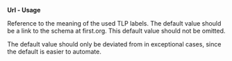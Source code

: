 **Url - Usage**

Reference to the meaning of the used TLP labels.
The default value should be a link to the schema at first.org.
This default value should not be omitted.

The default value should only be deviated from in exceptional cases, since the default is easier to automate.
